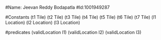 #Name: Jeevan Reddy Bodapatla
#Id:1001949287

#Constants
(t1 Tile)
(t2 Tile)
(t3 Tile)
(t4 Tile)
(t5 Tile)
(t6 Tile)
(t7 Tile)
(l1 Location)
(l2 Location)
(l3 Location)



#predicates
(validLocation l1) (validLocation l2) (validLocation l3)


